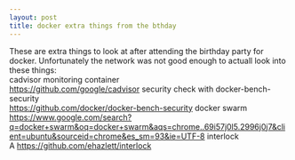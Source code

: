 ```yaml
---
layout: post
title: docker extra things from the bthday
---
```


These are extra things to look at after attending the birthday party for docker.
Unfortunately the network was not good enough to actuall look into these things:  
cadvisor monitoring container  
https://github.com/google/cadvisor
security check with docker-bench-security  
https://github.com/docker/docker-bench-security
docker swarm  
https://www.google.com/search?q=docker+swarm&oq=docker+swarm&aqs=chrome..69i57j0l5.2996j0j7&client=ubuntu&sourceid=chrome&es_sm=93&ie=UTF-8
interlock  
A
https://github.com/ehazlett/interlock
